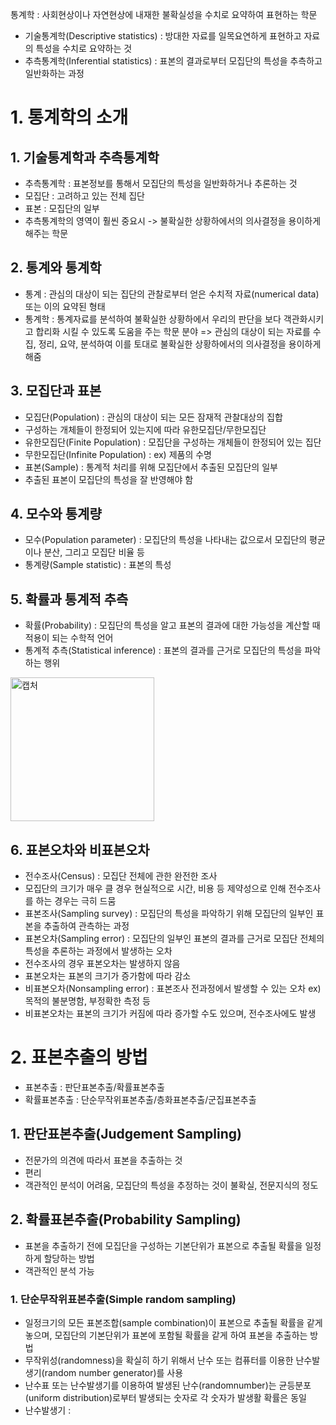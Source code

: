통계학 : 사회현상이나 자연현상에 내재한 불확실성을 수치로 요약하여 표현하는 학문
- 기술통계학(Descriptive statistics) : 방대한 자료를 일목요연하게 표현하고 자료의 특성을 수치로 요약하는 것
- 추측통계학(Inferential statistics) : 표본의 결과로부터 모집단의 특성을 추측하고 일반화하는 과정

# 1. 통계학의 소개

## 1. 기술통계학과 추측통계학
- 추측통계학 : 표본정보를 통해서 모집단의 특성을 일반화하거나 추론하는 것
- 모집단 : 고려하고 있는 전체 집단
- 표본 : 모집단의 일부
- 추측통계학의 영역이 훨씬 중요시 -> 불확실한 상황하에서의 의사결정을 용이하게 해주는 학문

## 2. 통계와 통계학
- 통계 : 관심의 대상이 되는 집단의 관찰로부터 얻은 수치적 자료(numerical data) 또는 이의 요약된 형태
- 통계학 : 통계자료를 분석하여 불확실한 상황하에서 우리의 판단을 보다 객관화시키고 합리화 시킬 수 있도록 도움을 주는 학문 분야
=> 관심의 대상이 되는 자료를 수집, 정리, 요약, 분석하여 이를 토대로 불확실한 상황하에서의 의사결정을 용이하게 해줌

## 3. 모집단과 표본
- 모집단(Population) : 관심의 대상이 되는 모든 잠재적 관찰대상의 집합
- 구성하는 개체들이 한정되어 있는지에 따라 유한모집단/무한모집단
- 유한모집단(Finite Population) : 모집단을 구성하는 개체들이 한정되어 있는 집단
- 무한모집단(Infinite Population) : ex) 제품의 수명
- 표본(Sample) : 통계적 처리를 위해 모집단에서 추출된 모집단의 일부
- 추출된 표본이 모집단의 특성을 잘 반영해야 함

## 4. 모수와 통계량
- 모수(Population parameter) : 모집단의 특성을 나타내는 값으로서 모집단의 평균이나 분산, 그리고 모집단 비율 등
- 통계량(Sample statistic) : 표본의 특성

## 5. 확률과 통계적 추측
- 확률(Probability) : 모집단의 특성을 알고 표본의 결과에 대한 가능성을 계산할 때 적용이 되는 수학적 언어
- 통계적 추측(Statistical inference) : 표본의 결과를 근거로 모집단의 특성을 파악하는 행위

<img width="230" alt="캡처" src="https://user-images.githubusercontent.com/80622859/180127351-0f73dc88-8c44-417f-86c1-a3aae4d2a590.PNG">

## 6. 표본오차와 비표본오차
- 전수조사(Census) : 모집단 전체에 관한 완전한 조사
- 모집단의 크기가 매우 클 경우 현실적으로 시간, 비용 등 제약성으로 인해 전수조사를 하는 경우는 극히 드뭄
- 표본조사(Sampling survey) : 모집단의 특성을 파악하기 위해 모집단의 일부인 표본을 추출하여 관측하는 과정
- 표본오차(Sampling error) : 모집단의 일부인 표본의 결과를 근거로 모집단 전체의 특성을 추론하는 과정에서 발생하는 오차
- 전수조사의 경우 표본오차는 발생하지 않음
- 표본오차는 표본의 크기가 증가함에 따라 감소
- 비표본오차(Nonsampling error) : 표본조사 전과정에서 발생할 수 있는 오차 ex) 목적의 불분명함, 부정확한 측정 등
- 비표본오차는 표본의 크기가 커짐에 따라 증가할 수도 있으며, 전수조사에도 발생

# 2. 표본추출의 방법
- 표본추출 : 판단표본추출/확률표본추출
- 확률표본추출 : 단순무작위표본추출/층화표본추출/군집표본추출

## 1. 판단표본추출(Judgement Sampling)
- 전문가의 의견에 따라서 표본을 추출하는 것
- 편리
- 객관적인 분석이 어려움, 모집단의 특성을 추정하는 것이 불확실, 전문지식의 정도

## 2. 확률표본추출(Probability Sampling)
- 표본을 추출하기 전에 모집단을 구성하는 기본단위가 표본으로 추출될 확률을 일정하게 할당하는 방법
- 객관적인 분석 가능

### 1. 단순무작위표본추출(Simple random sampling)
- 일정크기의 모든 표본조합(sample combination)이 표본으로 추출될 확률을 같게 놓으며, 모집단의 기본단위가 표본에 포함될 확률을 같게 하여 표본을 추출하는 방법
- 무작위성(randomness)을 확실히 하기 위해서 난수 또는 컴퓨터를 이용한 난수발생기(random number generator)를 사용
- 난수표 또는 난수발생기를 이용하여 발생된 난수(randomnumber)는 균등분포(uniform distribution)로부터 발생되는 숫자로 각 숫자가 발생활 확률은 동일
- 난수발생기 : 


